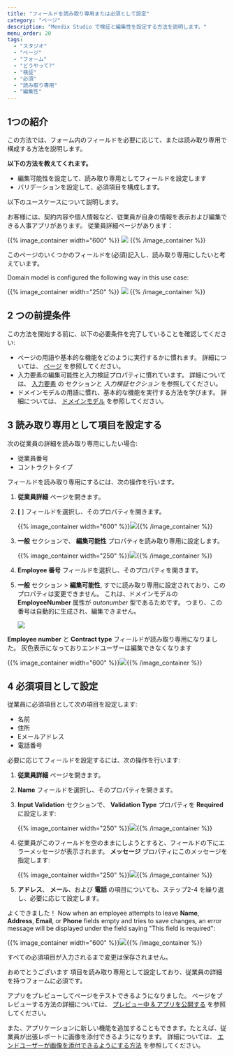 ```yaml
---
title: "フィールドを読み取り専用または必須として設定"
category: "ページ"
description: "Mendix Studio で検証と編集性を設定する方法を説明します。"
menu_order: 20
tags:
  - "スタジオ"
  - "ページ"
  - "フォーム"
  - "どうやって?"
  - "検証"
  - "必須"
  - "読み取り専用"
  - "編集性"
---
```


## 1つの紹介

この方法では、フォーム内のフィールドを必要に応じて、または読み取り専用で構成する方法を説明します。

**以下の方法を教えてくれます。**

* 編集可能性を設定して、読み取り専用としてフィールドを設定します
* バリデーションを設定して、必須項目を構成します。

以下のユースケースについて説明します。

お客様には、契約内容や個人情報など、従業員が自身の情報を表示および編集できる人事アプリがあります。 従業員詳細ページがあります：

{{% image_container width="600" %}}
![](attachments/pages-how-to-set-validation-and-editability/employee-details-page.png)
{{% /image_container %}}

このページのいくつかのフィールドを(必須)記入し、読み取り専用にしたいと考えています。

Domain model is configured the following way in this use case:

{{% image_container width="250" %}}
![](attachments/pages-how-to-set-validation-and-editability/domain-model.png)
{{% /image_container %}}

## 2 つの前提条件

この方法を開始する前に、以下の必要条件を完了していることを確認してください:

* ページの用語や基本的な機能をどのように実行するかに慣れます。 詳細については、 [ページ](/studio8/page-editor) を参照してください。
* 入力要素の編集可能性と入力検証プロパティに慣れています。 詳細については、 [入力要素](/studio8/page-editor-widgets-input-elements#editability) の [](/studio8/page-editor-widgets-input-elements#validation) セクションと *入力検証セクション* を参照してください。
* ドメインモデルの用語に慣れ、基本的な機能を実行する方法を学びます。 詳細については、 [ドメインモデル](/studio8/domain-models) を参照してください。

## 3 読み取り専用として項目を設定する

次の従業員の詳細を読み取り専用にしたい場合:

* 従業員番号
* コントラクトタイプ

フィールドを読み取り専用にするには、次の操作を行います。

1. **従業員詳細** ページを開きます。

2. **[** ] フィールドを選択し、そのプロパティを開きます。

    {{% image_container width="600" %}}![](attachments/pages-how-to-set-validation-and-editability/contract-type.png){{% /image_container %}}

3. **一般** セクションで、 **編集可能性** プロパティを読み取り専用に設定します。

    {{% image_container width="250" %}}![](attachments/pages-how-to-set-validation-and-editability/editability.png){{% /image_container %}}

4. **Employee 番号** フィールドを選択し、そのプロパティを開きます。

5. **一般** セクション > **編集可能性**, すでに読み取り専用に設定されており、このプロパティは変更できません。 これは、ドメインモデルの **EmployeeNumber** 属性が *autonumber* 型であるためです。 つまり、この番号は自動的に生成され、編集できません。

    ![](attachments/pages-how-to-set-validation-and-editability/autonumber-read-only.png)

**Employee number** と **Contract type** フィールドが読み取り専用になりました。 灰色表示になっておりエンドユーザーは編集できなくなります

{{% image_container width="600" %}}![](attachments/pages-how-to-set-validation-and-editability/read-only-configured.png){{% /image_container %}}

## 4 必須項目として設定

従業員に必須項目として次の項目を設定します:

* 名前
* 住所
* Eメールアドレス
* 電話番号

必要に応じてフィールドを設定するには、次の操作を行います:

1. **従業員詳細** ページを開きます。

2. **Name** フィールドを選択し、そのプロパティを開きます。

3. **Input Validation** セクションで、 **Validation Type** プロパティを **Required** に設定します:

    {{% image_container width="250" %}}![](attachments/pages-how-to-set-validation-and-editability/validation-type-required.png){{% /image_container %}}

4. 従業員がこのフィールドを空のままにしようとすると、フィールドの下にエラーメッセージが表示されます。 **メッセージ** プロパティにこのメッセージを指定します:

    {{% image_container width="250" %}}![](attachments/pages-how-to-set-validation-and-editability/validation-message.png){{% /image_container %}}

5. **アドレス**、 **メール**、および **電話** の項目についても、ステップ2-4 を繰り返し、必要に応じて設定します。

よくできました！ Now when an employee attempts to leave **Name**, **Address**, **Email**, or **Phone** fields empty and tries to save changes, an error message will be displayed under the field saying "This field is required":

{{% image_container width="600" %}}![](attachments/pages-how-to-set-validation-and-editability/validation-example.png){{% /image_container %}}

すべての必須項目が入力されるまで変更は保存されません。

おめでとうございます 項目を読み取り専用として設定しており、従業員の詳細を持つフォームに必須です。

アプリをプレビューしてページをテストできるようになりました。 ページをプレビューする方法の詳細については、 [プレビュー中 & アプリを公開する](/studio8/publishing-app) を参照してください。

また、アプリケーションに新しい機能を追加することもできます。たとえば、従業員が出張レポートに画像を添付できるようになります。 詳細については、 [エンドユーザーが画像を添付できるようにする方法](pages-how-to-attach-images) を参照してください。